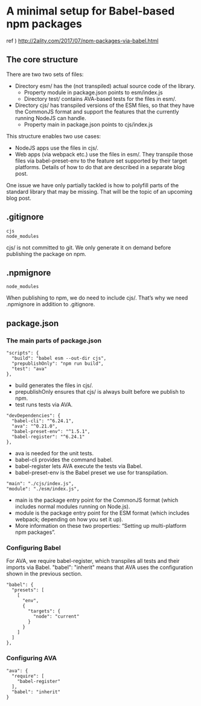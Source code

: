 # A minimal setup for Babel-based npm packages

ref ) http://2ality.com/2017/07/npm-packages-via-babel.html

## The core structure

There are two two sets of files:

- Directory esm/ has the (not transpiled) actual source code of the library.
  - Property module in package.json points to esm/index.js
  - Directory test/ contains AVA-based tests for the files in esm/.
- Directory cjs/ has transpiled versions of the ESM files, so that they have the CommonJS format and support the features that the currently running NodeJS can handle.
  - Property main in package.json points to cjs/index.js

This structure enables two use cases:

- NodeJS apps use the files in cjs/.
- Web apps (via webpack etc.) use the files in esm/. They transpile those files via babel-preset-env to the feature set supported by their target platforms. Details of how to do that are described in a separate blog post.

One issue we have only partially tackled is how to polyfill parts of the standard library that may be missing. That will be the topic of an upcoming blog post.

## .gitignore

```
cjs
node_modules
```

cjs/ is not committed to git. We only generate it on demand before publishing the package on npm.

## .npmignore

```
node_modules
```

When publishing to npm, we do need to include cjs/. That’s why we need .npmignore in addition to .gitignore.

## package.json

### The main parts of package.json

```
"scripts": {
  "build": "babel esm --out-dir cjs",
  "prepublishOnly": "npm run build",
  "test": "ava"
},
```

- build generates the files in cjs/.
- prepublishOnly ensures that cjs/ is always built before we publish to npm.
- test runs tests via AVA.

```
"devDependencies": {
  "babel-cli": "^6.24.1",
  "ava": "^0.21.0",
  "babel-preset-env": "^1.5.1",
  "babel-register": "^6.24.1"
},
```

- ava is needed for the unit tests.
- babel-cli provides the command babel.
- babel-register lets AVA execute the tests via Babel.
- babel-preset-env is the Babel preset we use for transpilation.

```
"main": "./cjs/index.js",
"module": "./esm/index.js",
```

- main is the package entry point for the CommonJS format (which includes normal modules running on Node.js).
- module is the package entry point for the ESM format (which includes webpack; depending on how you set it up).
- More information on these two properties: “Setting up multi-platform npm packages”.

### Configuring Babel

For AVA, we require babel-register, which transpiles all tests and their imports via Babel. "babel": "inherit" means that AVA uses the configuration shown in the previous section.

```
"babel": {
  "presets": [
    [
      "env",
      {
        "targets": {
          "node": "current"
        }
      }
    ]
  ]
},
```

### Configuring AVA

```
"ava": {
  "require": [
    "babel-register"
  ],
  "babel": "inherit"
}
```

